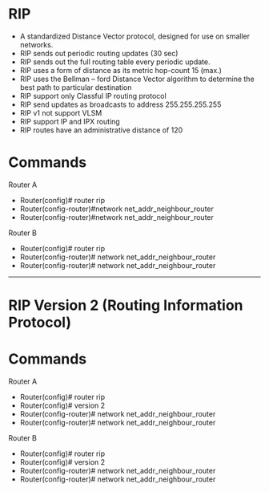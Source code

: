 # RIP 

- A standardized Distance Vector protocol, designed for use on smaller networks.
-	RIP sends out periodic routing updates (30 sec)
-	RIP sends out the full routing table every periodic update.
-	RIP uses a form of distance as its metric hop-count 15 (max.)
-	RIP uses the Bellman – ford Distance Vector algorithm to determine the best path to particular destination
-	RIP support only Classful IP routing protocol
-	RIP send updates as broadcasts to address 255.255.255.255
-	RIP v1 not support VLSM
-	RIP support IP and IPX routing
-	RIP routes have an administrative distance of 120

# Commands

Router A
-	Router(config)# router rip
-	Router(config-router)#network net_addr_neighbour_router
-	Router(config-router)#network net_addr_neighbour_router

Router B
-	Router(config)# router rip
-	Router(config-router)# network net_addr_neighbour_router
-	Router(config-router)# network net_addr_neighbour_router

------------------------------------------------------------------------------------------------------------


# RIP Version 2 (Routing Information Protocol)

# Commands

Router A
-	Router(config)# router rip
-	Router(config)# version 2
-	Router(config-router)# network net_addr_neighbour_router
-	Router(config-router)# network net_addr_neighbour_router

Router B
-	Router(config)# router rip
-	Router(config)# version 2
-	Router(config-router)# network net_addr_neighbour_router
-	Router(config-router)# network net_addr_neighbour_router


